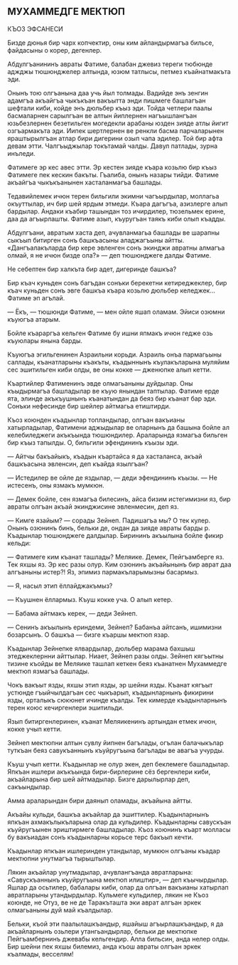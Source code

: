## МУХАММЕДГЕ МЕКТЮП

КЪОЗ ЭФСАНЕСИ

Бизде дюнья бир чарх копчектир, оны ким айландырмагъа бильсе, файдасыны о корер, дегенлер.

Абдулгъанининъ авраты Фатиме, балабан джевиз тереги тюбюнде аджджы тюшюнджелер алтында, юзюм татлысы, петмез къайнатмакъта эди.

Онынъ тою олгъанына даа учь йыл толмады.
Вадийде энъ зенгин адамгъа акъайгъа чыкъкъан вакъытта энди пишмеге башлагъан шефтали киби, койде энъ дюльбер къыз эди.
Тойда четлери паалы басмаларнен сарылгъан ве алтын йиплернен нагъышлангъан юзьбезлернен безетильген могедекли арабаны юзден зияде атлы йигит озгъармакъта эди.
Иипек шертлернен ве ренкли басма парчаларынен яраштырылгъан атлар бири дигерини озып чапа эдилер.
Той бир афта девам этти.
Чалгъыджылар токътамай чалды.
Давул патлады, зурна инъледи.

Фатимеге эр кес авес этти.
Эр кестен зияде къара козьлю бир къыз Фатимеге пек кескин бакъты.
Гъалиба, онынъ назары тийди.
Фатиме акъайгъа чыкъкъанынен хасталанмагъа башлады.

Тедавийлемек ичюн терен бильгили экимни чагъырдылар, моллагьа окъуттылар, ич бир шей ярдым этмеди.
Къара дагъгъа, азизлерге алып бардылар.
Андаки къабир ташындан тоз ичирдилер, тюзельмек ерине, даа да агъырлашты.
Фатиме азып, къуругъан таякъ киби олып къадды.

Абдулгъани, авратым хаста деп, ачувланмагьа башлады ве шарапны сыкъып битирген сонъ башкъасыны аладжагъыны айтты.
«Дангъалакъларда бир кере эвленген сонъ экинджи авратны алмагъа олмай, я не ичюн бизде ола?» — деп тюшюнджеге далды Фатиме.

Не себептен бир халкъта бир адет, дигеринде башкъа?

Бир къач куньден сонъ багъдан сонъки берекетни кетиреджеклер, бир къач куньден сонъ эвге башкъа къара козьлю дюльбер келеджек...
Фатиме эп агълай.

— Ёкъ, — тюшюнди Фатиме, — мен ойле яшап оламам.
Эйиси озюмни къуюгъа атарым.

Бойле къараргъа кельген Фатиме бу ишни япмакъ ичюн гедже озь къуюлары янына барды.

Къуюгъа эгильгенинен Азраильни корьди.
Азраиль онъа пармагьыны саллады, къанатларыны къакъты, къадыннынъ къулакъларына муляйим сес эшитильген киби олды, ве оны кокке — дженюпке алып кетти.

Къартийлер Фатименинъ эвде олмагьаныны дуйдылар.
Оны къыдырмагъа башладылар ве къую янындан таптылар.
Фатиме ерде ята, элинде акъкъушнынъ къанатындан да беяз бир къанат бар эди.
Сонъки нефесинде бир шейлер айтмагьа етиштирди.

Къоз коюнден къадынлар топландылар, олгъан вакъианы хатырладылар, Фатимени аджыдылар ве оларнынъ да башына бойле ал келебиледжеги акъкъында тюшюндилер.
Араларында язмагъа бильген бир къыз тапылды.
О, бильгили эфендининъ къызы эди.

— Айтчы бакъайыкъ, къадын къартайса я да хасталанса, акъай башкъасына эвленсин, деп къайда язылгъан?

— Истедилер ве ойле де яздылар, — деди эфендининъ къызы.
— Не истесенъ, оны язмакъ мумкюн.

— Демек бойле, сен язмагъа билесинъ, айса бизим истегимизни яз, бир авраты олгъан акъай экинджисине эвленмесин, деп яз.

— Кимге язайым? — сорады Зейнеп.
Падишагъа мы?
О тек кулер.
Онынъ озюнинъ бинъ, бельки де, ондан да зияде авраты барды р.
Къадынлар тюшюнджеге далдылар.
Бирининъ акъылына бойле фикир кельди:

— Фатимеге ким къанат ташлады?
Меляике.
Демек, Пейгъамберге яз.
Тек яхшы яз.
Эр кес разы олур.
Ким озюнинъ акъайынынъ бир аврат даа алгъаныны истер?!
Яз, эпимиз пармакъларымызны басармыз.

— Я, насыл этип ёллайджакъмыз?

— Къушнен ёллармыз.
Къуш кокке уча.
О алып кетер.

— Бабама айтмакъ керек, — деди Зейнеп.

— Сенинъ акъылынъ ериндеми, Зейнеп?
Бабанъа айтсанъ, ишимизни бозарсынъ.
О башкъа — бизге къаршы мектюп язар.

Къадынлар Зейнепке ялвардылар, дюльбер марама бахшыш этеджеклернни айттылар.
Ниает, Зейнеп разы олды.
Зейнеп кягъытны тизине къойды ве Меляике ташлап кеткен беяз къанатнен Мухаммедге мектюп язмагъа башлады.

Чокъ вакъыт язды, яхшы этип язды, эр шейни язды.
Къанат кягъыт устюнде гъыйчылдагъан сес чыкъарып, къадынларнынъ фикирини язды, орталыкъ сюкюнет ичинде къалды.
Тек кимерде къадынларнынъ терен коюс кечиргенлери эшитильди.

Язып битиргенлеринен, къанат Меляикенинъ артындан етмек ичюн, кокке учып кетти.
Зейнеп мектюпни алтын сувлу йипнен багълады, огълан балачыкълар туткъан беяз савукъаннынъ къуйругъына багълады ве авагъа учурды.
Къуш учып кетти.
Къадынлар не олур экен, деп беклемеге башладылар.
Япкъан ишлери акъкъында бири-бирлерине сёз бергенлери киби, акъайларына бир шей айтмадылар.
Бизге дарылырлар деп, сакъындылар.

Амма араларындан бири даянып оламады, акъайына айтты.
Акъайы кульди, башкъа акъайлар да эшиттилер.
Къадынларнынъ япкъан ахмакълыкъларына олар да кульдилер.
Къадынларны савускъан къуйругъынен эриштирмеге башладылар.
Къоз коюнинъ къарт молласы бу вакъиадан сонъ къадынларны корьсе терс бакъып кечти.

Къадынлар япкъан ишлеринден утандылар, мумкюн олгъаны къадар мектюпни унутмагъа тырыштылар.
Лякин акъайлар унутмадылар, ачувлангъанда авратларына: «Савускъаннынъ къуйругъына мектюп илиштир», — деп къычырдылар.
Яшлар да осьтилер, бабалары киби, олар да олгъан вакъианы хатырлап авратларыны утандырдылар.
Кульмеге кульдилер, лякин не Къоз коюнде, не Отуз, ве не де Таракъташта эки аврат алгъан эркек олмагьаныны дуй май къалдылар.

Бельки, къой эти паалылашкъандыр, яшайыш агъырлашкъандыр, я да акъайларнынъ озьлери утангьандырлар, бельки де мектюпке Пейгъамбернинъ джевабы кельгендир.
Алла бильсин, анда нелер олды.
Бир шейни пек яхшы билемиз, анда къош авраты олгъан эркек къалмады, весселям!
